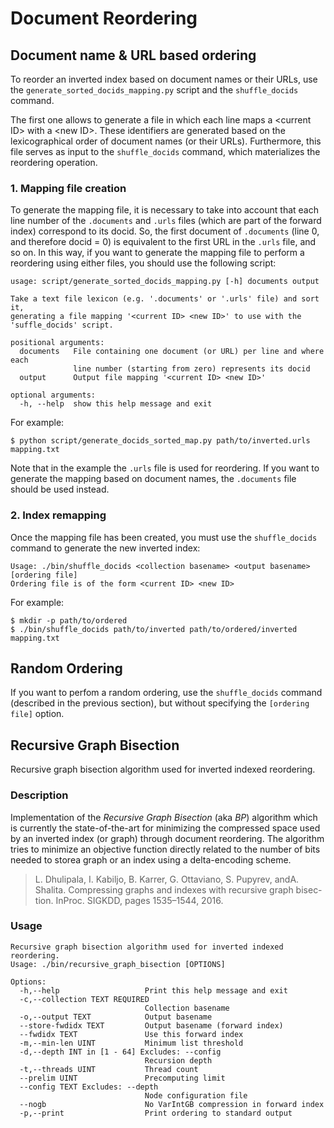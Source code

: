 # Document Reordering

## Document name & URL based ordering
To reorder an inverted index based on document names or their URLs, use the `generate_sorted_docids_mapping.py` script and the `shuffle_docids` command.

The first one allows to generate a file in which each line maps a \<current ID\> with a \<new ID\>. These identifiers are generated based on the lexicographical order of  document names (or their URLs). Furthermore, this file serves as input to the `shuffle_docids` command, which materializes the reordering operation.

### 1. Mapping file creation
To generate the mapping file, it is necessary to take into account that each line number of the `.documents` and `.urls` files (which are part of the forward index) correspond to its docid. So, the first document of `.documents` (line 0, and therefore docid = 0) is equivalent to the first URL in the `.urls` file, and so on. In this way, if you want to generate the mapping file to perform a reordering using either files, you should use the following script:

```
usage: script/generate_sorted_docids_mapping.py [-h] documents output

Take a text file lexicon (e.g. '.documents' or '.urls' file) and sort it,
generating a file mapping '<current ID> <new ID>' to use with the
'suffle_docids' script.

positional arguments:
  documents   File containing one document (or URL) per line and where each
              line number (starting from zero) represents its docid
  output      Output file mapping '<current ID> <new ID>'

optional arguments:
  -h, --help  show this help message and exit
```

For example:
```
$ python script/generate_docids_sorted_map.py path/to/inverted.urls mapping.txt
```
Note that in the example the `.urls` file is used for reordering. If you want to generate the mapping based on document names, the `.documents` file should be used instead.

### 2. Index remapping
Once the mapping file has been created, you must use the `shuffle_docids` command to generate the new inverted index:
```
Usage: ./bin/shuffle_docids <collection basename> <output basename> [ordering file]
Ordering file is of the form <current ID> <new ID>
```

For example:
```
$ mkdir -p path/to/ordered
$ ./bin/shuffle_docids path/to/inverted path/to/ordered/inverted mapping.txt
```

## Random Ordering

If you want to perfom a random ordering, use the `shuffle_docids` command (described in the previous section), but without specifying the `[ordering file]` option.

## Recursive Graph Bisection


Recursive graph bisection algorithm used for inverted indexed reordering.


### Description

Implementation of the *Recursive Graph Bisection* (aka *BP*) algorithm which is currently the state-of-the-art for minimizing the compressed space used by an inverted index (or graph) through document reordering.
The  algorithm tries to minimize an objective function directly related to the number of bits needed to storea graph or an index using a delta-encoding scheme.

>  L.  Dhulipala,  I.  Kabiljo,  B.  Karrer,  G.  Ottaviano,  S.  Pupyrev,  andA.  Shalita.   Compressing  graphs  and  indexes  with  recursive  graph  bisec-tion.  InProc. SIGKDD, pages 1535–1544, 2016.

### Usage

```
Recursive graph bisection algorithm used for inverted indexed reordering.
Usage: ./bin/recursive_graph_bisection [OPTIONS]

Options:
  -h,--help                   Print this help message and exit
  -c,--collection TEXT REQUIRED
                              Collection basename
  -o,--output TEXT            Output basename
  --store-fwdidx TEXT         Output basename (forward index)
  --fwdidx TEXT               Use this forward index
  -m,--min-len UINT           Minimum list threshold
  -d,--depth INT in [1 - 64] Excludes: --config
                              Recursion depth
  -t,--threads UINT           Thread count
  --prelim UINT               Precomputing limit
  --config TEXT Excludes: --depth
                              Node configuration file
  --nogb                      No VarIntGB compression in forward index
  -p,--print                  Print ordering to standard output

```

